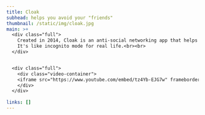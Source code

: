 ```yaml
---
title: Cloak
subhead: helps you avoid your "friends"
thumbnail: /static/img/cloak.jpg
main: >+
  <div class="full">
    Created in 2014, Cloak is an anti-social networking app that helps you avoid people you don't want to see. It pulls in location data from popular social networks—Instagram, Facebook, Twitter, and Foursquare—and warns you when you get too close to people you don't want to run into.<br><br>
    It's like incognito mode for real life.<br><br>
  </div>


  <div class="full">
    <div class="video-container">
    <iframe src="https://www.youtube.com/embed/tz4Yb-EJG7w" frameborder="0" allow="accelerometer; autoplay; encrypted-media; gyroscope; picture-in-picture" allowfullscreen></iframe>
    </div>
  </div>
   
links: []
---
```

